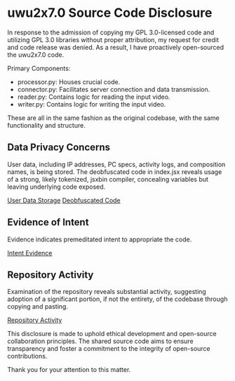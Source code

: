 # uwu2x7.0 Source Code Disclosure

In response to the admission of copying my GPL 3.0-licensed code and utilizing GPL 3.0 libraries without proper attribution, my request for credit and code release was denied. As a result, I have proactively open-sourced the uwu2x7.0 code.

Primary Components:
- processor.py: Houses crucial code.
- connector.py: Facilitates server connection and data transmission.
- reader.py: Contains logic for reading the input video.
- writer.py: Contains logic for writing the input video.

These are all in the same fashion as the original codebase, with the same functionality and structure.

## Data Privacy Concerns

User data, including IP addresses, PC specs, activity logs, and composition names, is being stored. The deobfuscated code in index.jsx reveals usage of a strong, likely tokenized, jsxbin compiler, concealing variables but leaving underlying code exposed.

[User Data Storage](https://github.com/NevermindNilas/uwu2x-7.0/assets/128264457/2672be30-5435-4e31-b066-98dd168a457e)
[Deobfuscated Code](https://github.com/NevermindNilas/uwu2x-7.0/assets/128264457/5d07cde9-6ba9-4c07-8400-bd434580f692)

## Evidence of Intent

Evidence indicates premeditated intent to appropriate the code.

[Intent Evidence](https://github.com/NevermindNilas/uwu2x-7.0/assets/128264457/63cfdf1e-eaab-4e61-a6d0-35a5c771491e)

## Repository Activity

Examination of the repository reveals substantial activity, suggesting adoption of a significant portion, if not the entirety, of the codebase through copying and pasting.

[Repository Activity](https://github.com/NevermindNilas/uwu2x-7.0/assets/128264457/3390f4d4-56c5-44eb-a882-1b0f67403b5d)

This disclosure is made to uphold ethical development and open-source collaboration principles. The shared source code aims to ensure transparency and foster a commitment to the integrity of open-source contributions.

Thank you for your attention to this matter.

